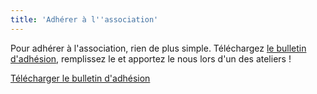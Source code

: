 ```yaml
---
title: 'Adhérer à l''association'
---
```


Pour adhérer à l'association, rien de plus simple. Téléchargez [le bulletin d'adhésion](Formulaire_adhesion_BaCv1def.pdf), remplissez le et apportez le nous lors d'un des ateliers !

[Télécharger le bulletin d'adhésion](Formulaire_adhesion_BaCv1def.pdf)